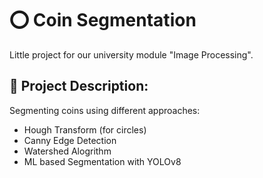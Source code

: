 # ⭕ Coin Segmentation

Little project for our university module "Image Processing".

## 📝 Project Description:
Segmenting coins using different approaches:
- Hough Transform (for circles)
- Canny Edge Detection
- Watershed Alogrithm
- ML based Segmentation with YOLOv8

<!-- ## 👾 Demo

### Hough-Transform
![HoughTransform](./demo/hough-3.jpeg) -->
